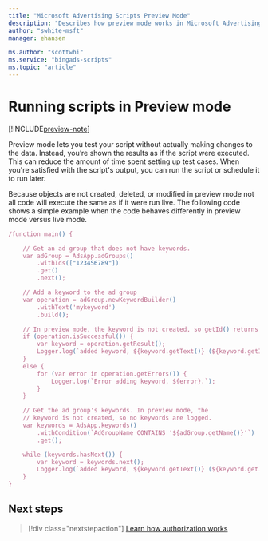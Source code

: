 ```yaml
---
title: "Microsoft Advertising Scripts Preview Mode"
description: "Describes how preview mode works in Microsoft Advertising Scripts."
author: "swhite-msft"
manager: ehansen

ms.author: "scottwhi"
ms.service: "bingads-scripts"
ms.topic: "article"
---
```


# Running scripts in Preview mode

[!INCLUDE[preview-note](../includes/preview-note.md)]

Preview mode lets you test your script without actually making changes to the data. Instead, you’re shown the results as if the script were executed. This can reduce the amount of time spent setting up test cases. When you're satisfied with the script's output, you can run the script or schedule it to run later.

<!--
Preview mode is specific to Microsoft Advertising components only. Calls to other services execute as normal. For example, if the script sends an email, the email is sent. The same is true for spreadsheet updates. 
-->

<!--
To programmitcally determine if a script is executing in preview mode, see [ExecutionInfo](../reference/ExecutionInfo.md).
-->

Because objects are not created, deleted, or modified in preview mode not all code will execute the same as if it were run live. The following code shows a simple example when the code behaves differently in preview mode versus live mode.

```javascript
/function main() {

    // Get an ad group that does not have keywords.
    var adGroup = AdsApp.adGroups()
        .withIds(["123456789"])
        .get()
        .next();

    // Add a keyword to the ad group
    var operation = adGroup.newKeywordBuilder()
        .withText('mykeyword')
        .build();

    // In preview mode, the keyword is not created, so getId() returns -1.
    if (operation.isSuccessful()) {
        var keyword = operation.getResult();
        Logger.log(`added keyword, ${keyword.getText()} (${keyword.getId()})`);
    }
    else {
        for (var error in operation.getErrors()) {
            Logger.log(`Error adding keyword, ${error}.`);
        }
    }

    // Get the ad group's keywords. In preview mode, the
    // keyword is not created, so no keywords are logged.
    var keywords = AdsApp.keywords()
        .withCondition(`AdGroupName CONTAINS '${adGroup.getName()}'`)
        .get();

    while (keywords.hasNext()) {
        var keyword = keywords.next();
        Logger.log(`added keyword, ${keyword.getText()} (${keyword.getId()})`);
    }
}
```

## Next steps

> [!div class="nextstepaction"]
> [Learn how authorization works](./authorization.md)